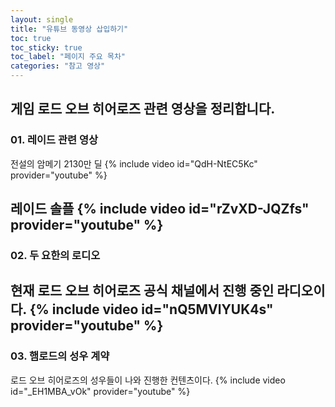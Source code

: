 ```yaml
---
layout: single
title: "유튜브 동영상 삽입하기"
toc: true
toc_sticky: true
toc_label: "페이지 주요 목차"
categories: "참고 영상"
---
```


게임 로드 오브 히어로즈 관련 영상을 정리합니다. 
---

### 01. 레이드 관련 영상

전설의 암메기 2130만 딜
{% include video id="QdH-NtEC5Kc" provider="youtube" %}

레이드 솔플
{% include video id="rZvXD-JQZfs" provider="youtube" %}
---
### 02. 두 요한의 로디오

현재 로드 오브 히어로즈 공식 채널에서 진행 중인 라디오이다. 
{% include video id="nQ5MVlYUK4s" provider="youtube" %}
---
### 03. 햄로드의 성우 계약

로드 오브 히어로즈의 성우들이 나와 진행한 컨텐츠이다. 
{% include video id="_EH1MBA_vOk" provider="youtube" %}

